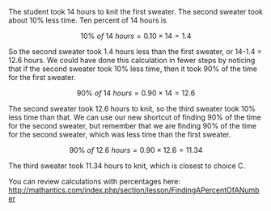 The student took 14 hours to knit the first sweater. The
second sweater took about 10% less time. Ten percent of 14 hours is

$$10\%\ of\ 14\ hours = 0.10 \times 14 = 1.4$$

So the second sweater took 1.4 hours less than the first sweater, or
14-1.4 = 12.6 hours. We could have done this calculation in fewer steps
by noticing that if the second sweater took 10% less time, then it took
90% of the time for the first sweater.

$$90\%\ of\ 14\ hours = 0.90 \times 14 = 12.6$$

The second sweater took 12.6 hours to knit, so the third sweater took
10% less time than that. We can use our new shortcut of finding 90% of
the time for the second sweater, but remember that we are finding 90% of
the time for the second sweater, which was less time than the first
sweater.

$$90\%\ of\ 12.6\ hours = 0.90 \times 12.6 = 11.34$$

The third sweater took 11.34 hours to knit, which is closest to choice
C.

You can review calculations with percentages here:
<http://mathantics.com/index.php/section/lesson/FindingAPercentOfANumber>
